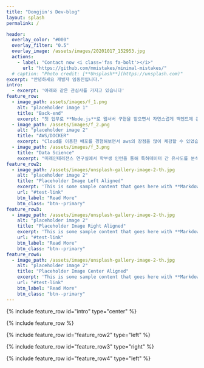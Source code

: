 ```yaml
---
title: "Dongjin's Dev-blog"
layout: splash
permalink: /

header:
  overlay_color: "#000"
  overlay_filter: "0.5"
  overlay_image: /assets/images/20201017_152953.jpg
  actions:
    - label: "Contact now <i class='fas fa-bolt'></i>"
      url: "https://github.com/mmistakes/minimal-mistakes/"
  # caption: "Photo credit: [**Unsplash**](https://unsplash.com)"
excerpt: "안녕하세요 개발자 임동진입니다."
intro: 
  - excerpt: '아래와 같은 관심사를 가지고 있습니다'
feature_row:
  - image_path: assets/images/f_1.png
    alt: "placeholder image 1"
    title: "Back-end"
    excerpt: "첫 업무로 **Node.js**로 웹서버 구현을 맡으면서 자연스럽게 백엔드에 관심을 가지게 되었습니다. **Express**를 주로 사용해보았고 최근 **Flask**와 **Django**, **Spring**으로 개인 프로젝트를 진행해보기 위해 공부하고 있습니다."
  - image_path: /assets/images/f_2.png
    alt: "placeholder image 2"
    title: "AWS/DOCKER"
    excerpt: "Cloud를 이용한 배포를 경험해보면서 aws의 장점을 많이 체감할 수 있었습니다. 그래서 aws를 최대한 활용해보려는 생각을 가지고 프로젝트를 진행하며 효율적인 IT 인프라 구조가 무엇인지 계속 고민하며 답을 찾고 있습니다."
  - image_path: /assets/images/f_3.png
    title: "Data Science"
    excerpt: "미래인테리젼스 연구실에서 학부생 인턴을 통해 특허데이터 간 유사도를 분석, kaggle 문제풀이 세미나를 하며 데이터 사이언스의 매력을 알 수 있었습니다. 자연어 분석에 특히 관심을 가지고 공부를 이어가고 있습니다. "
feature_row2:
  - image_path: /assets/images/unsplash-gallery-image-2-th.jpg
    alt: "placeholder image 2"
    title: "Placeholder Image Left Aligned"
    excerpt: 'This is some sample content that goes here with **Markdown** formatting. Left aligned with `type="left"`'
    url: "#test-link"
    btn_label: "Read More"
    btn_class: "btn--primary"
feature_row3:
  - image_path: /assets/images/unsplash-gallery-image-2-th.jpg
    alt: "placeholder image 2"
    title: "Placeholder Image Right Aligned"
    excerpt: 'This is some sample content that goes here with **Markdown** formatting. Right aligned with `type="right"`'
    url: "#test-link"
    btn_label: "Read More"
    btn_class: "btn--primary"
feature_row4:
  - image_path: /assets/images/unsplash-gallery-image-2-th.jpg
    alt: "placeholder image 2"
    title: "Placeholder Image Center Aligned"
    excerpt: 'This is some sample content that goes here with **Markdown** formatting. Centered with `type="center"`'
    url: "#test-link"
    btn_label: "Read More"
    btn_class: "btn--primary"
---
```



{% include feature_row id="intro" type="center" %}

{% include feature_row %}

{% include feature_row id="feature_row2" type="left" %}

{% include feature_row id="feature_row3" type="right" %}

{% include feature_row id="feature_row4" type="left" %}
